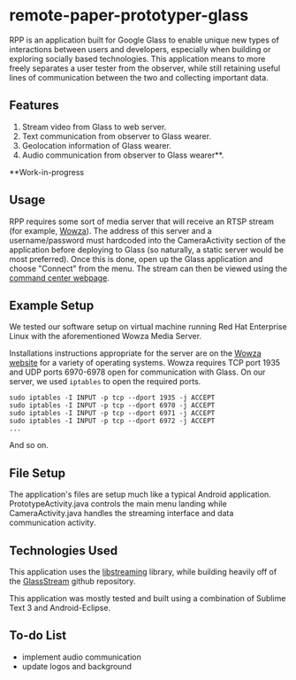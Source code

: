remote-paper-prototyper-glass
==========

RPP is an application built for Google Glass to enable unique new types of interactions between users and developers, especially when building or exploring socially based technologies. This application means to more freely separates a user tester from the observer, while still retaining useful lines of communication between the two and collecting important data.

## Features
1. Stream video from Glass to web server.
2. Text communication from observer to Glass wearer.
3. Geolocation information of Glass wearer.
4. Audio communication from observer to Glass wearer**.

**Work-in-progress

## Usage
RPP requires some sort of media server that will receive an RTSP stream (for example, [Wowza](http://www.wowza.com/)). The address of this server and a username/password must hardcoded into the CameraActivity section of the application before deploying to Glass (so naturally, a static server would be most preferred). Once this is done, open up the Glass application and choose "Connect" from the menu. The stream can then be viewed using the [command center webpage](https://github.com/NUDelta/remote-paper-prototyper-web).

## Example Setup
We tested our software setup on virtual machine running Red Hat Enterprise Linux with the aforementioned Wowza Media Server.

Installations instructions appropriate for the server are on the [Wowza website](http://www.wowza.com/) for a variety of operating systems. Wowza requires TCP port 1935 and UDP ports 6970-6978 open for communication with Glass. On our server, we used `iptables` to open the required ports.

````
sudo iptables -I INPUT -p tcp --dport 1935 -j ACCEPT
sudo iptables -I INPUT -p tcp --dport 6970 -j ACCEPT
sudo iptables -I INPUT -p tcp --dport 6971 -j ACCEPT
sudo iptables -I INPUT -p tcp --dport 6972 -j ACCEPT
...
````
And so on.

## File Setup
The application's files are setup much like a typical Android application. PrototypeActivity.java controls the main menu landing while CameraActivity.java handles the streaming interface and data communication activity.

## Technologies Used
This application uses the [libstreaming](https://github.com/fyhertz/libstreaming) library, while building heavily off of the [GlassStream](https://github.com/andermaco/GlassStream) github repository.

This application was mostly tested and built using a combination of Sublime Text 3 and Android-Eclipse.

## To-do List
* implement audio communication
* update logos and background

